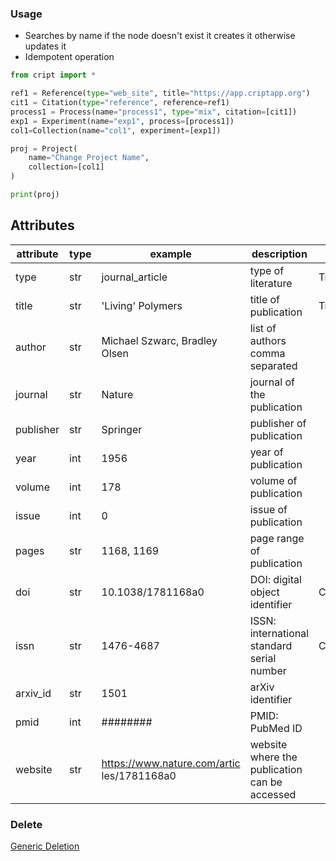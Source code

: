 ### Usage

- Searches by name if the node doesn't exist it creates it otherwise updates it
- Idempotent operation

```python
from cript import *

ref1 = Reference(type="web_site", title="https://app.criptapp.org")
cit1 = Citation(type="reference", reference=ref1)
process1 = Process(name="process1", type="mix", citation=[cit1])
exp1 = Experiment(name="exp1", process=[process1])
col1=Collection(name="col1", experiment=[exp1])

proj = Project(
    name="Change Project Name",
    collection=[col1]
)

print(proj)
```


## Attributes
| attribute | type      | example                                    | description                                   | required      | vocab |
|-----------|-----------|--------------------------------------------|-----------------------------------------------|---------------|-------|
| type      | str       | journal_article                            | type of literature                            | True          | [Name](https://app.criptapp.org/vocab/reference_type)  |
| title     | str       | 'Living' Polymers                          | title of publication                          | True          |       |
| author    | str       | Michael Szwarc, Bradley Olsen              | list of authors comma separated               |               |       |
| journal   | str       | Nature                                     | journal of the publication                    |               |       |
| publisher | str       | Springer                                   | publisher of publication                      |               |       |
| year      | int       | 1956                                       | year of publication                           |               |       |
| volume    | int       | 178                                        | volume of publication                         |               |       |
| issue     | int       | 0                                          | issue of publication                          |               |       |
| pages     | str       | 1168, 1169                                 | page range of publication                     |               |       |
| doi       | str       | 10.1038/1781168a0                          | DOI: digital object identifier                | Conditionally |       |
| issn      | str       | 1476-4687                                  | ISSN: international standard serial number    | Conditionally |       |
| arxiv_id  | str       | 1501                                       | arXiv identifier                              |               |       |
| pmid      | int       | ########                                   | PMID: PubMed ID                               |               |       |
| website   | str       | https://www.nature.com/artic les/1781168a0 | website where the publication can be accessed |               |       |


### Delete
[Generic Deletion](../delete.md)
